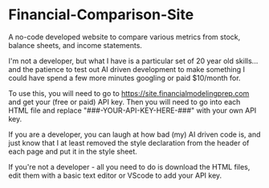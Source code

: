 # Financial-Comparison-Site
A no-code developed website to compare various metrics from stock, balance sheets, and income statements. 

I'm not a developer, but what I have is a particular set of 20 year old skills... and the patience to test out AI driven development to make something I could have spend a few more minutes googling or paid $10/month for. 

To use this, you will need to go to https://site.financialmodelingprep.com and get your (free or paid) API key. Then you will need to go into each HTML file and replace "###-YOUR-API-KEY-HERE-###" with your own API key.

If you are a developer, you can laugh at how bad (my) AI driven code is, and just know that I at least removed the style declaration from the header of each page and put it in the style sheet.

If you're not a developer - all you need to do is download the HTML files, edit them with a basic text editor or VScode to add your API key.

